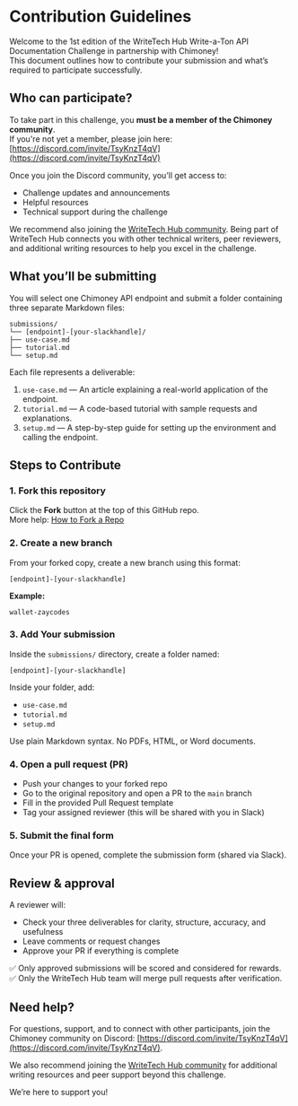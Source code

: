 # Contribution Guidelines

Welcome to the 1st edition of the WriteTech Hub Write-a-Ton API Documentation Challenge in partnership with Chimoney!  
This document outlines how to contribute your submission and what’s required to participate successfully.

## Who can participate?

To take part in this challenge, you **must be a member of the Chimoney community**.  
If you're not yet a member, please join here: [https://discord.com/invite/TsyKnzT4qV](https://discord.com/invite/TsyKnzT4qV)

Once you join the Discord community, you’ll get access to:
- Challenge updates and announcements
- Helpful resources
- Technical support during the challenge

We recommend also joining the [WriteTech Hub community](https://writetechhub.org/community). Being part of WriteTech Hub connects you with other technical writers, peer reviewers, and additional writing resources to help you excel in the challenge.

## What you’ll be submitting

You will select one Chimoney API endpoint and submit a folder containing three separate Markdown files:

```
submissions/
└── [endpoint]-[your-slackhandle]/
├── use-case.md
├── tutorial.md
└── setup.md
```

Each file represents a deliverable:

1. `use-case.md` — An article explaining a real-world application of the endpoint.
2. `tutorial.md` — A code-based tutorial with sample requests and explanations.
3. `setup.md` — A step-by-step guide for setting up the environment and calling the endpoint.

## Steps to Contribute

### 1. Fork this repository

Click the **Fork** button at the top of this GitHub repo.  
More help: [How to Fork a Repo](https://docs.github.com/en/get-started/quickstart/fork-a-repo)

### 2. Create a new branch

From your forked copy, create a new branch using this format:

`[endpoint]-[your-slackhandle]`

**Example:**  

`wallet-zaycodes`

### 3. Add Your submission

Inside the `submissions/` directory, create a folder named:  

`[endpoint]-[your-slackhandle]`

Inside your folder, add:

- `use-case.md`
- `tutorial.md`
- `setup.md`

Use plain Markdown syntax. No PDFs, HTML, or Word documents.

### 4. Open a pull request (PR)

- Push your changes to your forked repo
- Go to the original repository and open a PR to the `main` branch
- Fill in the provided Pull Request template
- Tag your assigned reviewer (this will be shared with you in Slack)

### 5. Submit the final form

Once your PR is opened, complete the submission form (shared via Slack).  

## Review & approval

A reviewer will:

- Check your three deliverables for clarity, structure, accuracy, and usefulness
- Leave comments or request changes
- Approve your PR if everything is complete

✅ Only approved submissions will be scored and considered for rewards.  
✅ Only the WriteTech Hub team will merge pull requests after verification.

## Need help?

For questions, support, and to connect with other participants, join the Chimoney community on Discord: [https://discord.com/invite/TsyKnzT4qV](https://discord.com/invite/TsyKnzT4qV).

We also recommend joining the [WriteTech Hub community](https://writetechhub.org/community) for additional writing resources and peer support beyond this challenge.

We’re here to support you!
